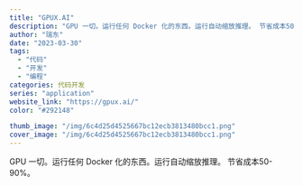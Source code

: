 ```yaml
---
title: "GPUX.AI"
description: "GPU 一切。运行任何 Docker 化的东西。运行自动缩放推理。 节省成本50-90%。 "
author: "瑞东"
date: "2023-03-30"
tags:
  - "代码"
  - "开发"
  - "编程"
categories: 代码开发
series: "application"
website_link: "https://gpux.ai/"
color: "#292148"

thumb_image: "/img/6c4d25d4525667bc12ecb3813480bcc1.png"
cover_image: "/img/6c4d25d4525667bc12ecb3813480bcc1.png"
---
```


GPU 一切。运行任何 Docker 化的东西。运行自动缩放推理。 节省成本50-90%。 
